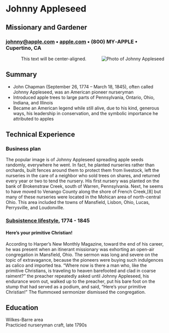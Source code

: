 <!DOCTYPE html>
<html>
<head>
	<meta charset="utf-8"/>
	<title>Johnny Appleseed Resume</title>
	<link type="text/css" rel="stylesheet" href="resume.css"/>
</head>
<body>

<h1 id="johnnyappleseed">Johnny Appleseed</h1>

<h2 id="missionaryandgardener">Missionary and Gardener</h2>

<h3 id="johnnyapple.comemailbullapple.comsitebull800 my‑applebullcupertinoca"><a href="&#109;&#97;&#105;&#108;&#x74;&#111;&#x3a;&#x6a;&#x6f;&#110;&#x79;&#x40;&#x61;&#x70;&#112;&#108;&#101;&#46;&#99;&#111;&#109;" class="link">&#106;&#x6f;&#104;&#110;&#x6e;&#x79;&#x40;&#x61;&#112;&#x70;&#x6c;&#101;&#46;&#99;&#x6f;&#109;</a> &bull; <a href="http://apple.com/" class="link">apple.com</a> &bull; (800) MY‑APPLE &bull; Cupertino, CA</h3>

<p><img src="johnny.jpg" alt="Photo of Johnny Appleseed" id="pic" style="float: right" /></p>
<center>This text will be center-aligned.</center>
<h2 id="summary">Summary</h2>

<ul>
<li>John Chapman (September 26, 1774 – March 18, 1845), often called Johnny Appleseed, was an American pioneer nurseryman</li>
<li>Introduced apple trees to large parts of Pennsylvania, Ontario, Ohio, Indiana, and Illinois</li>
<li>Became an American legend while still alive, due to his kind, generous ways, his leadership in conservation, and the symbolic importance he attributed to apples</li>
</ul>

<h2 id="technicalexperience">Technical Experience</h2>

<h3 id="businessplan">Business plan</h3>

<p>The popular image is of Johnny Appleseed spreading apple seeds randomly, everywhere he went. In fact, he planted nurseries rather than orchards, built fences around them to protect them from livestock, left the nurseries in the care of a neighbor who sold trees on shares, and returned every year or two to tend the nursery. His first nursery was planted on the bank of Brokenstraw Creek, south of Warren, Pennsylvania. Next, he seems to have moved to Venango County along the shore of French Creek,[8] but many of these nurseries were located in the Mohican area of north-central Ohio. This area included the towns of Mansfield, Lisbon, Ohio, Lucas, Perrysville, and Loudonville.</p>

<h3 id="subsistencelifestylesubsistence1774-1845"><a href="https://en.wikipedia.org/wiki/Johnny_Appleseed#Subsistence_lifestyle">Subsistence lifestyle</a>, 1774 - 1845</h3>

<h4 id="heresyourprimitivechristian">Here&#8217;s your primitive Christian!</h4>

<p>According to Harper&#8217;s New Monthly Magazine, toward the end of his career, he was present when an itinerant missionary was exhorting an open-air congregation in Mansfield, Ohio. The sermon was long and severe on the topic of extravagance, because the pioneers were buying such indulgences as calico and imported tea. &#8220;Where now is there a man who, like the primitive Christians, is traveling to heaven barefooted and clad in coarse raiment?&#8221; the preacher repeatedly asked until Johnny Appleseed, his endurance worn out, walked up to the preacher, put his bare foot on the stump that had served as a podium, and said, &#8220;Here&#8217;s your primitive Christian!&#8221; The flummoxed sermonizer dismissed the congregation.</p>

<h2 id="education">Education</h2>

<p>Wilkes-Barre area<br/>
Practicied nurseryman craft, late 1790s</p>

</body>
</html>
